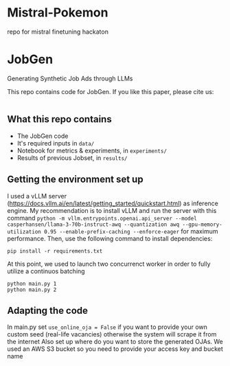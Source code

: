 # Mistral-Pokemon
repo for mistral finetuning hackaton 

# JobGen

Generating Synthetic Job Ads through LLMs

This repo contains code for JobGen. If you like this paper, please cite us:

```

```

## What this repo contains

- The JobGen code
- It's required inputs in `data/`
- Notebook for metrics & experiments, in `experiments/`
- Results of previous Jobset, in `results/`

## Getting the environment set up

I used a vLLM server (https://docs.vllm.ai/en/latest/getting_started/quickstart.html) as inference engine. My recommendation is to install vLLM and run the server with this command `python -m vllm.entrypoints.openai.api_server --model casperhansen/llama-3-70b-instruct-awq --quantization awq --gpu-memory-utilization 0.95 --enable-prefix-caching --enforce-eager` for maximum performance. Then, use the following command to install dependencies:

```
pip install -r requirements.txt
```

At this point, we used to launch two concurrenct worker in order to fully utilize a continuos batching

```
python main.py 1
python main.py 2
```

## Adapting the code

In main.py set `use_online_oja = False` if you want to provide your own custom seed (real-life vacancies) otherwise the system will scrape it from the internet
Also set up where do you want to store the generated OJAs. We used an AWS S3 bucket so you need to provide your access key and bucket name

